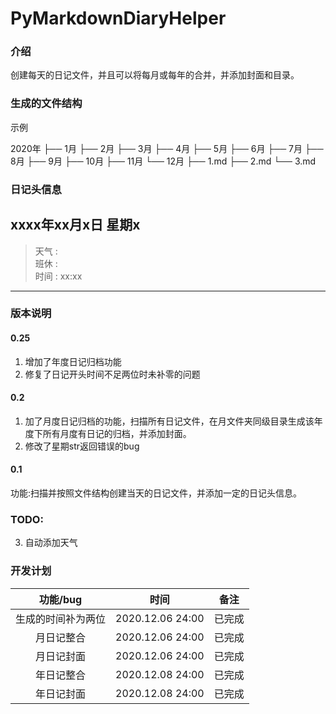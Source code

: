 # PyMarkdownDiaryHelper

### 介绍

创建每天的日记文件，并且可以将每月或每年的合并，并添加封面和目录。

### 生成的文件结构

示例

2020年
├── 1月
├── 2月
├── 3月
├── 4月
├── 5月
├── 6月
├── 7月
├── 8月
├── 9月
├── 10月
├── 11月
└── 12月
          ├── 1.md
          ├── 2.md
          └── 3.md

### 日记头信息

## xxxx年xx月x日	星期x
> 天气	:	
> 班休	:	
> 时间	:	xx:xx

***

### 版本说明

#### 0.25

1. 增加了年度日记归档功能
2. 修复了日记开头时间不足两位时未补零的问题

#### 0.2

1. 加了月度日记归档的功能，扫描所有日记文件，在月文件夹同级目录生成该年度下所有月度有日记的归档，并添加封面。 
2. 修改了星期str返回错误的bug

#### 0.1 

功能:扫描并按照文件结构创建当天的日记文件，并添加一定的日记头信息。

### TODO:

3. 自动添加天气

### 开发计划

|      功能/bug      |       时间       |  备注  |
| :----------------: | :--------------: | :----: |
| 生成的时间补为两位 | 2020.12.06 24:00 | 已完成 |
|     月日记整合     | 2020.12.06 24:00 | 已完成 |
|     月日记封面     | 2020.12.06 24:00 | 已完成 |
|     年日记整合     | 2020.12.08 24:00 | 已完成 |
|     年日记封面     | 2020.12.08 24:00 | 已完成 |
